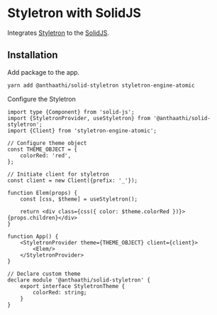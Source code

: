 # Styletron with SolidJS

Integrates [Styletron](https://styletron.org/) to the [SolidJS](https://solidjs.com/). 

## Installation

Add package to the app.

```bash
yarn add @anthaathi/solid-styletron styletron-engine-atomic
```

Configure the Styletron

```tsx
import type {Component} from 'solid-js';
import {StyletronProvider, useStyletron} from '@anthaathi/solid-styletron';
import {Client} from 'styletron-engine-atomic';

// Configure theme object
const THEME_OBJECT = {
    colorRed: 'red',
};

// Initiate client for styletron
const client = new Client({prefix: '_'});

function Elem(props) {
    const [css, $theme] = useStyletron();

    return <div class={css({ color: $theme.colorRed })}>{props.children}</div>
}

function App() {
    <StyletronProvider theme={THEME_OBJECT} client={client}>
        <Elem/>
    </StyletronProvider>
}

// Declare custom theme
declare module '@anthaathi/solid-styletron' {
    export interface StyletronTheme {
        colorRed: string;
    }
}
```
